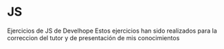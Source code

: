 # JS
Ejercicios de JS de Develhope
Estos ejercicios han sido realizados para la correccion del tutor y de presentación de mis conocimientos


